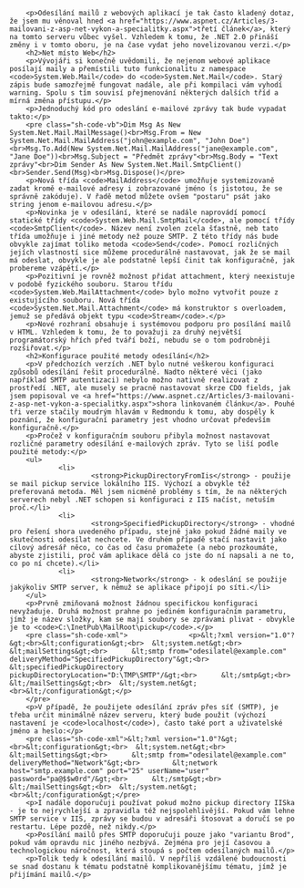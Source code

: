 <!-- dcterms:identifier = aspnetcz#79 -->
<!-- dcterms:title = Odesílání e-mailů z prostředí .NET 2.0 -->
<!-- dcterms:abstract = Odesílání mailů z webových aplikací je tak často kladený dotaz, že jsem mu věnoval hned třetí článek, který na tomto serveru vůbec vyšel. Vzhledem k tomu, že .NET 2.0 přináší změny i v tomto oboru, je na čase vydat jeho novelizovanou verzi. -->
<!-- np9:categoryId = 1 -->
<!-- x4w:category = Programování -->
<!-- np9:authorId = 1 -->
<!-- np9:authorEmail = michal.valasek@altairis.cz -->
<!-- dcterms:creator = Michal Altair Valášek -->
<!-- dcterms:created = 2006-02-27T04:16:24.957+01:00 -->
<!-- dcterms:dateAccepted = 2006-02-27T04:16:24.957+01:00 -->


		<p>Odesílání mailů z webových aplikací je tak často kladený dotaz, že jsem mu věnoval hned <a href="https://www.aspnet.cz/Articles/3-mailovani-z-asp-net-vykon-a-specialitky.aspx">třetí článek</a>, který na tomto serveru vůbec vyšel. Vzhledem k tomu, že .NET 2.0 přináší změny i v tomto oboru, je na čase vydat jeho novelizovanou verzi.</p>
		<h2>Net místo Web</h2>
		<p>Vývojáři si konečně uvědomili, že nejenom webové aplikace posílají maily a přemístili tuto funkcionalitu z namespace <code>System.Web.Mail</code> do <code>System.Net.Mail</code>. Starý zápis bude samozřejmě fungovat nadále, ale při kompilaci vám vyhodí warning. Spolu s tím souvisí přejmenování některých dalších tříd a mírná změna přístupu.</p>
		<p>Jednoduchý kód pro odeslání e-mailové zprávy tak bude vypadat takto:</p>
		<pre class="sh-code-vb">Dim Msg As New System.Net.Mail.MailMessage()<br>Msg.From = New System.Net.Mail.MailAddress("john@example.com", "John Doe")<br>Msg.To.Add(New System.Net.Mail.MailAddress("jane@example.com", "Jane Doe"))<br>Msg.Subject = "Předmět zprávy"<br>Msg.Body = "Text zprávy"<br>Dim Sender As New System.Net.Mail.SmtpClient()<br>Sender.Send(Msg)<br>Msg.Dispose()</pre>
		<p>Nová třída <code>MailAddress</code> umožňuje systemizovaně zadat kromě e-mailové adresy i zobrazované jméno (s jistotou, že se správně zakóduje). V řadě metod můžete ovšem "postaru" psát jako string jenom e-mailovou adresu.</p>
		<p>Novinka je v odesílání, které se nadále naprovádí pomocí statické třídy <code>System.Web.Mail.SmtpMail</code>, ale pomocí třídy <code>SmtpClient</code>. Název není zvolen zcela šťastně, neb tato třída umožňuje i jiné metody než pouze SMTP. Z této třídy nás bude obvykle zajímat toliko metoda <code>Send</code>. Pomocí rozličných jejích vlastností sice můžeme procedurálně nastavovat, jak že se mail má odeslat, obvykle je ale podstatně lepší činit tak konfiguračně, jak probereme vzápětí.</p>
		<p>Pozitivní je rovněž možnost přidat attachment, který neexistuje v podobě fyzického souboru. Starou třídu <code>System.Web.MailAttachment</code> bylo možno vytvořit pouze z existujícího souboru. Nová třída <code>System.Net.Mail.Attachment</code> má konstruktor s overloadem, jemuž se předává objekt typu <code>Stream</code>.</p>
		<p>Nové rozhraní obsahuje i systémovou podporu pro posílání mailů v HTML. Vzhledem k tomu, že to považuji za druhý největší programátorský hřích před tváří boží, nebudu se o tom podrobněji rozšiřovat.</p>
		<h2>Konfigurace použité metody odesílání</h2>
		<p>V předchozích verzích .NET bylo nutné veškerou konfiguraci způsobů odesílání řešit procedurálně. Nadto některé věci (jako například SMTP autentizaci) nebylo možno nativně realizovat z prostředí .NET, ale musely se pracně nastavovat skrze CDO fields, jak jsem popisoval ve <a href="https://www.aspnet.cz/Articles/3-mailovani-z-asp-net-vykon-a-specialitky.aspx">shora linkovaném článku</a>. Pouhé tři verze stačily moudrým hlavám v Redmondu k tomu, aby dospěly k poznání, že konfigurační parametry jest vhodno určovat především konfiguračně.</p>
		<p>Pročež v konfiguračním souboru přibyla možnost nastavovat rozličné parametry odesílání e-mailových zpráv. Tyto se liší podle použité metody:</p>
		<ul>
				<li>
						<strong>PickupDirectoryFromIis</strong> - použije se mail pickup service lokálního IIS. Výchozí a obvykle též preferovaná metoda. Měl jsem nicméně problémy s tím, že na některých serverech nebyl .NET schopen si konfiguraci z IIS načíst, netuším proč.</li>
				<li>
						<strong>SpecifiedPickupDirectory</strong> - vhodné pro řešení shora uvedeného případu, stejně jako pokud žádné maily ve skutečnosti odesílat nechcete. Ve druhém případě stačí nastavit jako cílový adresář něco, co čas od času promažete (a nebo prozkoumáte, abyste zjistili, proč vám aplikace dělá co jste do ní napsali a ne to, co po ní chcete).</li>
				<li>
						<strong>Network</strong> - k odeslání se použije jakýkoliv SMTP server, k němuž se aplikace připojí po síti.</li>
		</ul>
		<p>Prvně zmiňovaná možnost žádnou specifickou konfiguraci nevyžaduje. Druhá možnost prahne po jediném konfiguračním parametru, jímž je název složky, kam se mají soubory se zprávami plivat - obvykle je to <code>C:\InetPub\MailRoot\pickup</code>.</p>
		<pre class="sh-code-xml">				<p>&lt;?xml version="1.0"?&gt;<br>&lt;configuration&gt;<br>  &lt;system.net&gt;<br>    &lt;mailSettings&gt;<br>      &lt;smtp from="odesilatel@example.com" deliveryMethod="SpecifiedPickupDirectory"&gt;<br>        &lt;specifiedPickupDirectory pickupDirectoryLocation="D:\TMP\SMTP"/&gt;<br>      &lt;/smtp&gt;<br>    &lt;/mailSettings&gt;<br>  &lt;/system.net&gt;<br>&lt;/configuration&gt;</p>
		</pre>
		<p>V případě, že použijete odesílání zpráv přes síť (SMTP), je třeba určit minimálně název serveru, který bude použit (výchozí nastavení je <code>localhost</code>), často také port a uživatelské jméno a heslo:</p>
		<pre class="sh-code-xml">&lt;?xml version="1.0"?&gt;<br>&lt;configuration&gt;<br>  &lt;system.net&gt;<br>    &lt;mailSettings&gt;<br>      &lt;smtp from="odesilatel@example.com" deliveryMethod="Network"&gt;<br>        &lt;network host="smtp.example.com" port="25" userName="user" password="pa@$$w0rd"/&gt;<br>      &lt;/smtp&gt;<br>    &lt;/mailSettings&gt;<br>  &lt;/system.net&gt;<br>&lt;/configuration&gt;</pre>
		<p>I nadále doporučuji používat pokud možno pickup directory IISka - je to nejrychlejší a zpravidla též nejspolehlivější. Pokud vám lehne SMTP service v IIS, zprávy se budou v adresáři štosovat a doručí se po restartu. Lépe pozdě, než nikdy.</p>
		<p>Posílání mailů přes SMTP doporučuji pouze jako "variantu Brod", pokud vám opravdu nic jiného nezbývá. Zejména pro její časovou a technologickou náročnost, která stoupá s počtem odesílaných mailů.</p>
		<p>Tolik tedy k odesílání mailů. V nepříliš vzdálené budoucnosti se snad dostanu k tématu podstatně komplikovanějšímu tématu, jímž je přijímání mailů.</p>
